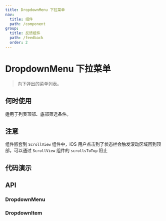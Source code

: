 ```yaml
---
title: DropdownMenu 下拉菜单
nav:
  title: 组件
  path: /component
group:
  title: 反馈组件
  path: /feedback
  order: 2
---
```


# DropdownMenu 下拉菜单

> 向下弹出的菜单列表。

## 何时使用

适用于列表顶部、底部筛选条件。

## 注意

组件嵌套到 `ScrollView` 组件中，iOS 用户点击到了状态栏会触发滚动区域回到顶部，可以通过 `ScrollView` 组件的 `scrollsToTop` 阻止

## 代码演示

<code src="./__fixtures__/basic.tsx"></code>

## API

### DropdownMenu

<API src="./menu.tsx" hideTitle></API>

### DropdownItem

<API src="./item.tsx" hideTitle>

